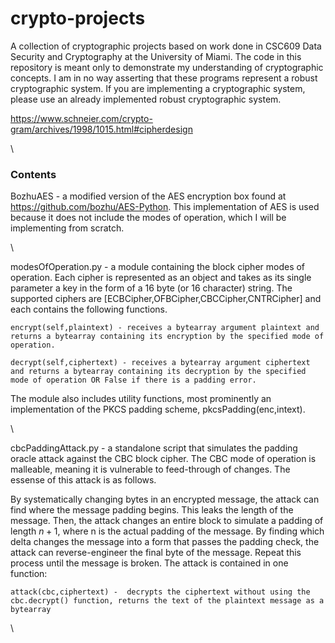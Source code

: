 # crypto-projects

A collection of cryptographic projects based on work done in CSC609 Data Security and Cryptography at the University of Miami.
The code in this repository is meant only to demonstrate my understanding of cryptographic concepts. I am in no way asserting that these programs represent a robust cryptographic system. If you are implementing a cryptographic system, please use an already implemented robust cryptographic system.

https://www.schneier.com/crypto-gram/archives/1998/1015.html#cipherdesign

\

### Contents

BozhuAES - a modified version of the AES encryption box found at https://github.com/bozhu/AES-Python. This implementation of AES is used because it does not include the modes of operation, which I will be implementing from scratch.

\

modesOfOperation.py - a module containing the block cipher modes of operation. Each cipher is represented as an object and takes as its single parameter a key in the form of a 16 byte (or 16 character) string. The supported ciphers are [ECBCipher,OFBCipher,CBCCipher,CNTRCipher] and each contains the following functions.

    encrypt(self,plaintext) - receives a bytearray argument plaintext and returns a bytearray containing its encryption by the specified mode of operation.

    decrypt(self,ciphertext) - receives a bytearray argument ciphertext and returns a bytearray containing its decryption by the specified mode of operation OR False if there is a padding error.

The module also includes utility functions, most prominently an implementation of the PKCS padding scheme, pkcsPadding(enc,intext).

\

cbcPaddingAttack.py - a standalone script that simulates the padding oracle attack against the CBC block cipher. The CBC mode of operation is malleable, meaning it is vulnerable to feed-through of changes. The essense of this attack is as follows.

By systematically changing bytes in an encrypted message, the attack can find where the message padding begins. This leaks the length of the message. Then, the attack changes an entire block to simulate a padding of length $n+1$, where n is the actual padding of the message. By finding which delta changes the message into a form that passes the padding check, the attack can reverse-engineer the final byte of the message. Repeat this process until the message is broken. The attack is contained in one function: 

    attack(cbc,ciphertext) -  decrypts the ciphertext without using the cbc.decrypt() function, returns the text of the plaintext message as a bytearray

\

